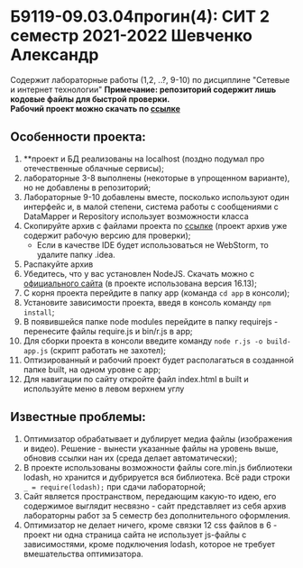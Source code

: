 # Б9119-09.03.04прогин(4): СИТ 2 семестр 2021-2022  Шевченко Александр  
Содержит лабораторные работы (1,2, ..?, 9-10) по дисциплине "Сетевые и интернет технологии"
**Примечание: репозиторий содержит лишь кодовые файлы для быстрой проверки.  
Рабочий проект можно скачать по [ссылке](https://disk.yandex.ru/d/6-OANloULZK-2A)**  
## Особенности проекта:  
1. **проект и БД реализованы на localhost (поздно подумал про отечественные облачные сервисы);
2. лабораторные 3-8 выполнены (некоторые в упрощенном варианте), но не добавлены в репозиторий;
3. Лабораторные 9-10 добавлены вместе, посколько используют один интерфейс и, в малой степени, система работы с сообщениями с DataMapper и Repository  использует возможности класса
4. Скопируйте архив с файлами проекта по [ссылке](https://disk.yandex.ru/d/6-OANloULZK-2A) (проект архив уже содержит рабочую версию для проверки);
    + Если в качестве IDE будет использоваться не WebStorm, то удалите папку .idea.
5. Распакуйте архив
6. Убедитесь, что у вас установлен NodeJS. Скачать можно с [официального сайта](https://nodejs.org/ru/) (в проекте использована версия 16.13);
7. С корня проекта перейдите в папку app (команда `cd app` в консоли);
8. Установите зависимости проекта, введя в консоль команду `npm install`;
9. В появившейся папке node modules перейдите в папку requirejs - перенесите файлы require.js и bin/r.js в app;
10. Для сборки проекта в консоли введите команду `node r.js -o build-app.js` (скрипт работать не захотел);
11. Оптизированный и рабочий проект будет располагаться в созданной папке built, на одном уровне с app;
12. Для навигации по сайту откройте файл index.html в built и используйте меню в левом верхнем углу 
   
## Известные проблемы:
1. Оптимизатор обрабатывает и дублирует медиа файлы (изображения и видео). Решение - вынести указанные файлы на уровень выше, обновив ссылки нан их (среда делает автоматически);  
2. В проекте использованы возможности файлы core.min.js библиотеки lodash, но хранится и дубрируется вся библиотека. Всё ради строки `_ = require(lodash);` при сдачи лабораторной;
3. Сайт является пространством, передающим какую-то идею, его содержимое выглядит несвязно - сайт представляет из себя архив лабораторны работ за 5 семестр без дополнительного оформления.
4. Оптимизатор не делает ничего, кроме связки 12 css файлов в 6 - проект ни одна страница сайта не использует js-файлы с зависимостями, кроме подключения lodash, которое не требует вмешательства оптимизатора.
